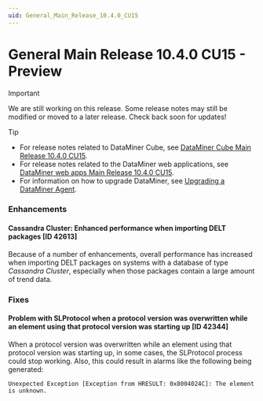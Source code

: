 ```yaml
---
uid: General_Main_Release_10.4.0_CU15
---
```


# General Main Release 10.4.0 CU15 - Preview

> [!IMPORTANT]
> We are still working on this release. Some release notes may still be modified or moved to a later release. Check back soon for updates!

> [!TIP]
>
> - For release notes related to DataMiner Cube, see [DataMiner Cube Main Release 10.4.0 CU15](xref:Cube_Main_Release_10.4.0_CU15).
> - For release notes related to the DataMiner web applications, see [DataMiner web apps Main Release 10.4.0 CU15](xref:Web_apps_Main_Release_10.4.0_CU15).
> - For information on how to upgrade DataMiner, see [Upgrading a DataMiner Agent](xref:Upgrading_a_DataMiner_Agent).

### Enhancements

#### Cassandra Cluster: Enhanced performance when importing DELT packages [ID 42613]

<!-- MR 10.4.0 [CU15]/10.5.0 [CU3] - FR 10.5.6 -->

Because of a number of enhancements, overall performance has increased when importing DELT packages on systems with a database of type *Cassandra Cluster*, especially when those packages contain a large amount of trend data.

### Fixes

#### Problem with SLProtocol when a protocol version was overwritten while an element using that protocol version was starting up [ID 42344]

<!-- MR 10.4.0 [CU15]/10.5.0 [CU3] - FR 10.5.6 -->

When a protocol version was overwritten while an element using that protocol version was starting up, in some cases, the SLProtocol process could stop working. Also, this could result in alarms like the following being generated:

`Unexpected Exception [Exception from HRESULT: 0x8004024C]: The element is unknown.`
